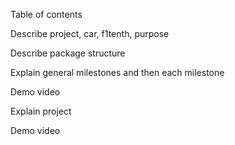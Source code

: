 Table of contents

Describe project, car, f1tenth, purpose

Describe package structure

Explain general milestones and then each milestone

Demo video

Explain project

Demo video